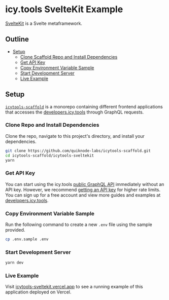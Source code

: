 # icy.tools SvelteKit Example

[SvelteKit](https://kit.svelte.dev/) is a Svelte metaframework.

## Outline

* [Setup](#setup)
  * [Clone Scaffold Repo and Install Dependencies](#clone-scaffold-repo-and-install-dependencies)
  * [Get API Key](#get-api-key)
  * [Copy Environment Variable Sample](#copy-environment-variable-sample)
  * [Start Development Server](#start-development-server)
  * [Live Example](#live-example)

## Setup

[`icytools-scaffold`](https://github.com/quiknode-labs/icytools-scaffold/) is a monorepo containing different frontend applications that accesses the [developers.icy.tools](https://developers.icy.tools/) through GraphQL requests.

### Clone Repo and Install Dependencies

Clone the repo, navigate to this project's directory, and install your dependencies.

```bash
git clone https://github.com/quiknode-labs/icytools-scaffold.git
cd icytools-scaffold/icytools-sveltekit
yarn
```

### Get API Key

You can start using the icy.tools [public GraphQL API](https://graphql.icy.tools/playground) immediately without an API key. However, we recommend [getting an API key](https://docs.icy.tools/developer-api/access) for higher rate limits. You can sign up for a free account and view more guides and examples at [developers.icy.tools](https://developers.icy.tools/).

### Copy Environment Variable Sample

Run the following command to create a new `.env` file using the sample provided.

```bash
cp .env.sample .env
```

### Start Development Server

```bash
yarn dev
```

### Live Example

Visit [icytools-sveltekit.vercel.app](https://icytools-sveltekit.vercel.app/) to see a running example of this application deployed on Vercel.